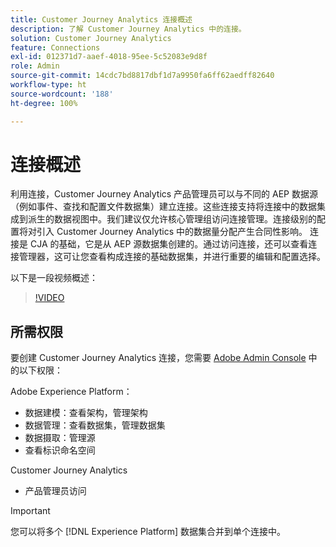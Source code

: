 ```yaml
---
title: Customer Journey Analytics 连接概述
description: 了解 Customer Journey Analytics 中的连接。
solution: Customer Journey Analytics
feature: Connections
exl-id: 012371d7-aaef-4018-95ee-5c52083e9d8f
role: Admin
source-git-commit: 14cdc7bd8817dbf1d7a9950fa6ff62aedff82640
workflow-type: ht
source-wordcount: '188'
ht-degree: 100%

---
```


# 连接概述

利用连接，Customer Journey Analytics 产品管理员可以与不同的 AEP 数据源（例如事件、查找和配置文件数据集）建立连接。这些连接支持将连接中的数据集成到派生的数据视图中。我们建议仅允许核心管理组访问连接管理。连接级别的配置将对引入 Customer Journey Analytics 中的数据量分配产生合同性影响。
连接是 CJA 的基础，它是从 AEP 源数据集创建的。通过访问连接，还可以查看连接管理器，这可让您查看构成连接的基础数据集，并进行重要的编辑和配置选择。

以下是一段视频概述：

>[!VIDEO](https://video.tv.adobe.com/v/35111/?quality=12&learn=on)

## 所需权限

要创建 Customer Journey Analytics 连接，您需要 [Adobe Admin Console](https://helpx.adobe.com/enterprise/admin-guide.html/enterprise/using/manage-permissions-and-roles.ug.html) 中的以下权限：

Adobe Experience Platform：
* 数据建模：查看架构，管理架构
* 数据管理：查看数据集，管理数据集
* 数据摄取：管理源
* 查看标识命名空间

Customer Journey Analytics
* 产品管理员访问

>[!IMPORTANT]
>
>您可以将多个 [!DNL Experience Platform] 数据集合并到单个连接中。
